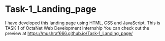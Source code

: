 # Task-1_Landing_page
I have developed this landing page using HTML, CSS and JavaScript. This is TASK 1 of OctaNet Web Development internship You can check out the preview at https://mushraf666.github.io/Task-1_Landing_page/
